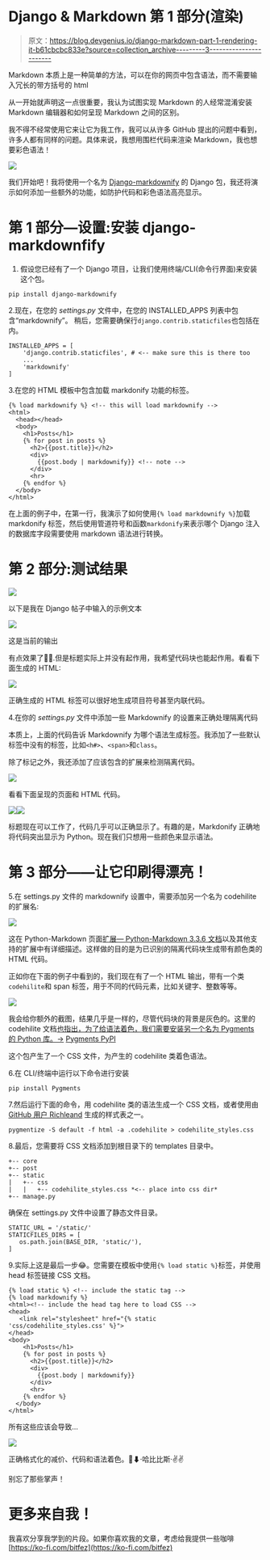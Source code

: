 # Django & Markdown 第 1 部分(渲染)

> 原文：<https://blog.devgenius.io/django-markdown-part-1-rendering-it-b61cbcbc833e?source=collection_archive---------3----------------------->

Markdown 本质上是一种简单的方法，可以在你的网页中包含语法，而不需要输入冗长的带方括号的 html

从一开始就声明这一点很重要，我认为试图实现 Markdown 的人经常混淆安装 Markdown 编辑器和如何呈现 Markdown 之间的区别。

我不得不经常使用它来让它为我工作，我可以从许多 GitHub 提出的问题中看到，许多人都有同样的问题。具体来说，我想用围栏代码来渲染 Markdown，我也想要彩色语法！

![](img/22f61109ca42c4a6078f0f977a9afc8c.png)

我们开始吧！我将使用一个名为 [Django-markdownify](https://pypi.org/project/django-markdownify/) 的 Django 包，我还将演示如何添加一些额外的功能，如防护代码和彩色语法高亮显示。

# 第 1 部分—设置:安装 django-markdownfify

1.  假设您已经有了一个 Django 项目，让我们使用终端/CLI(命令行界面)来安装这个包。

`pip install django-markdownify`

2.现在，在您的 *settings.py* 文件中，在您的 INSTALLED_APPS 列表中包含“markdownify”。
稍后，您需要确保行``django.contrib.staticfiles``也包括在内。

```
INSTALLED_APPS = [
    'django.contrib.staticfiles', # <-- make sure this is there too
    ...
    'markdownify'
]
```

3.在您的 HTML 模板中包含加载 markdonify 功能的标签。

```
{% load markdownify %} <!-- this will load markdownify -->
<html>
  <head></head>
  <body>
    <h1>Posts</h1>
    {% for post in posts %}
      <h2>{{post.title}}</h2>
      <div>
        {{post.body | markdownify}} <!-- note -->
      </div>
      <hr>
    {% endfor %}
  </body>
</html>
```

在上面的例子中，在第一行，我演示了如何使用`{% load markdownify %}`加载 markdonify 标签，然后使用管道符号和函数`markdonify`来表示哪个 Django 注入的数据库字段需要使用 markdown 语法进行转换。

# 第 2 部分:测试结果

![](img/efa7aeb13ed4dfce82574584ac6bb75a.png)

以下是我在 Django 帖子中输入的示例文本

![](img/e19188e3d7b6e8ecea2049e7d32a0ead.png)

这是当前的输出

有点效果了🤷‍♂️.但是标题实际上并没有起作用，我希望代码块也能起作用。看看下面生成的 HTML:

![](img/6dcacb9e871d9e9ec4790df07be91e1f.png)

正确生成的 HTML 标签可以很好地生成项目符号甚至内联代码。

4.在你的 *settings.py* 文件中添加一些 Markdownify 的设置来正确处理隔离代码

本质上，上面的代码告诉 Markdownify 为哪个语法生成标签。我添加了一些默认标签中没有的标签，比如`<h#>`、`<span>`和`class`。

除了标记之外，我还添加了应该包含的扩展来检测隔离代码。

![](img/3f670ee5c0fd75f4369adfcc2f215d8d.png)

看看下面呈现的页面和 HTML 代码。

![](img/082fb61f6656e5094c417d7d6f633bb4.png)![](img/c56f038abd7dff4d7b19ac8388ce61ff.png)

标题现在可以工作了，代码几乎可以正确显示了。有趣的是，Markdonify 正确地将代码突出显示为 Python。现在我们只想用一些颜色来显示语法。

# 第 3 部分——让它印刷得漂亮！

5.在 settings.py 文件的 markdownify 设置中，需要添加另一个名为 codehilite 的扩展名:

![](img/55c496ce6563df3f072c09747f761205.png)

这在 Python-Markdown 页面[扩展— Python-Markdown 3.3.6 文档](https://python-markdown.github.io/extensions/)以及其他支持的扩展中有详细描述。这样做的目的是为已识别的隔离代码块生成带有颜色类的 HTML 代码。

正如你在下面的例子中看到的，我们现在有了一个 HTML 输出，带有一个类`codehilite`和 span 标签，用于不同的代码元素，比如关键字、整数等等。

![](img/af90fd9e4ab1e95ee1eab6e2f78faf2a.png)

我会给你额外的截图，结果几乎是一样的，尽管代码块的背景是灰色的。这里的 codehilite 文档[也指出，为了给语法着色，我们需要安装另一个名为 Pygments 的 Python 库。→](https://python-markdown.github.io/extensions/code_hilite/) [Pygments PyPI](https://pypi.org/project/Pygments/)

这个包产生了一个 CSS 文件，为产生的 codehilite 类着色语法。

6.在 CLI/终端中运行以下命令进行安装

```
pip install Pygments
```

7.然后运行下面的命令，用 codehilite 类的语法生成一个 CSS 文档，或者使用由 [GitHub 用户 Richleand](https://github.com/richleland/pygments-css) 生成的样式表之一。

```
pygmentize -S default -f html -a .codehilite > codehilite_styles.css
```

8.最后，您需要将 CSS 文档添加到根目录下的 templates 目录中。

```
+-- core
+-- post
+-- static
|   +-- css
|   |   +-- codehilite_styles.css *<-- place into css dir*
+-- manage.py
```

确保在 settings.py 文件中设置了静态文件目录。

```
STATIC_URL = '/static/'
STATICFILES_DIRS = [
   os.path.join(BASE_DIR, 'static/'),
]
```

9.实际上这是最后一步😂。您需要在模板中使用`{% load static %}`标签，并使用 head 标签链接 CSS 文档。

```
{% load static %} <!-- include the static tag --> 
{% load markdownify %}
<html><!-- include the head tag here to load CSS -->
<head>
   <link rel="stylesheet" href="{% static    'css/codehilite_styles.css' %}">
</head>
<body>
    <h1>Posts</h1>
    {% for post in posts %}
      <h2>{{post.title}}</h2>
      <div>
        {{post.body | markdownify}}
      </div>
      <hr>
    {% endfor %}
  </body>
</html>
```

所有这些应该会导致…

![](img/62a5ef2bd879a920b1a42bef59810d58.png)

正确格式化的减价、代码和语法着色。🎤⬇·哈比比斯·✌✌

别忘了那些掌声！

# 更多来自我！

我喜欢分享我学到的片段。如果你喜欢我的文章，考虑给我提供一些咖啡[https://ko-fi.com/bitfez](https://ko-fi.com/bitfez)